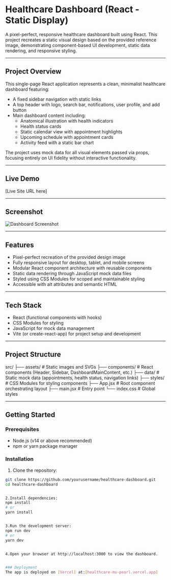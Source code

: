 # Healthcare Dashboard (React - Static Display)

A pixel-perfect, responsive healthcare dashboard built using React. This project recreates a static visual design based on the provided reference image, demonstrating component-based UI development, static data rendering, and responsive styling.

---

## Project Overview

This single-page React application represents a clean, minimalist healthcare dashboard featuring:

- A fixed sidebar navigation with static links
- A top header with logo, search bar, notifications, user profile, and add button
- Main dashboard content including:
  - Anatomical illustration with health indicators
  - Health status cards
  - Static calendar view with appointment highlights
  - Upcoming schedule with appointment cards
  - Activity feed with a static bar chart

The project uses mock data for all visual elements passed via props, focusing entirely on UI fidelity without interactive functionality.

---

## Live Demo

[Live Site URL here]  

---

## Screenshot

![Dashboard Screenshot](https://i.ibb.co/B2DdGkgF/Screenshot-2025-05-23-at-3-31-31-PM.png)

---

## Features

- Pixel-perfect recreation of the provided design image
- Fully responsive layout for desktop, tablet, and mobile screens
- Modular React component architecture with reusable components
- Static data rendering through JavaScript mock data files
- Styled using CSS Modules for scoped and maintainable styling
- Accessible with alt attributes and semantic HTML

---

## Tech Stack

- React (functional components with hooks)
- CSS Modules for styling
- JavaScript for mock data management
- Vite (or create-react-app) for project setup and development

---

## Project Structure
src/
├── assets/ # Static images and SVGs
├── components/ # React components (Header, Sidebar, DashboardMainContent, etc.)
├── data/ # Static mock data (appointments, health status, navigation links)
├── styles/ # CSS Modules for styling components
├── App.jsx # Root component orchestrating layout
├── main.jsx # Entry point
└── index.css # Global styles



---

## Getting Started

### Prerequisites

- Node.js (v14 or above recommended)
- npm or yarn package manager

### Installation

1. Clone the repository:

```bash
git clone https://github.com/yourusername/healthcare-dashboard.git
cd healthcare-dashboard


2.Install dependencies:
npm install
# or
yarn install


3.Run the development server:
npm run dev
# or
yarn dev


4.Open your browser at http://localhost:3000 to view the dashboard.


### Deployment
The app is deployed on [Vercel] at:[healthcare-mu-pearl.vercel.app]
